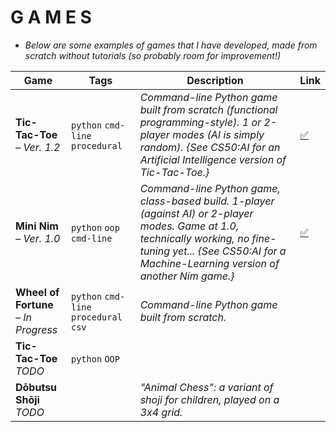 # G A M E S

- *Below are some examples of games that I have developed, made from scratch without tutorials (so probably room for improvement!)*


Game | Tags | Description | Link
-----|------|-------------|------
**Tic-Tac-Toe**<br>   *– Ver. 1.2* | ```python``` ```cmd-line``` ```procedural``` | *Command-line Python game built from scratch (functional programming-style). 1 or 2-player modes (AI is simply random). {See CS50:AI for an Artificial Intelligence version of Tic-Tac-Toe.}* | [:white_check_mark:](https://github.com/mjs375/Coding-Gymnasium/blob/main/Games/tictactoe.py)
**Mini Nim**<br>   *– Ver. 1.0* | ```python``` ```oop``` ```cmd-line``` | *Command-line Python game, class-based build. 1-player (against AI) or 2-player modes. Game at 1.0, technically working, no fine-tuning yet... {See CS50:AI for a Machine-Learning version of another Nim game.}* | [:white_check_mark:](https://github.com/mjs375/Coding-Gymnasium/blob/main/Games/mininim.py)
**Wheel of Fortune**<br>   *– In Progress* | ```python``` ```cmd-line``` ```procedural``` ```csv``` | *Command-line Python game built from scratch.*
**Tic-Tac-Toe**<br>   *TODO* | ```python``` ```OOP``` | |
**Dōbutsu Shōji**<br>   *TODO*| | *"Animal Chess": a variant of shoji for children, played on a 3x4 grid.* |

